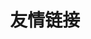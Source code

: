 ---
pageLayout: friends
title: 友情链接
list:
  -
    name: rui
    link: https://github.com/hrf-666
    avatar: ./images/logo.png
    location: 杭州，中国
    organization: VuePress
    desc: 即使慢，驰而不息，纵会落后，纵会失败，但必须能够到达他所向的目标。
    socials:
      -
        icon: github
        link: https://github.com/hrf-666
---